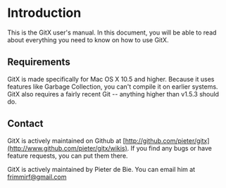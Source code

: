 Introduction
============

This is the GitX user's manual. In this document, you will be able to read
about everything you need to know on how to use GitX.

Requirements
------------

GitX is made specifically for Mac OS X 10.5 and higher. Because it uses
features like Garbage Collection, you can't compile it on earlier systems.
GitX also requires a fairly recent Git -- anything higher than v1.5.3 should
do.

Contact
-------

GitX is actively maintained on Github at [http://github.com/pieter/gitx](http://www.github.com/pieter/gitx/wikis). If you find any bugs or have feature requests, you can put them there.

GitX is actively maintained by Pieter de Bie. You can email him at [frimmirf@gmail.com](mailto:frimmirf@gmail.com)